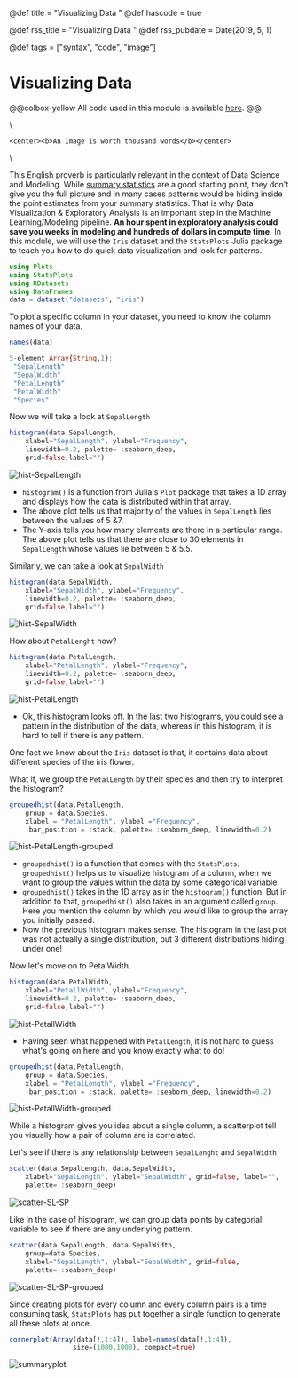 @def title = "Visualizing Data "
@def hascode = true

@def rss_title = "Visualizing Data  "
@def rss_pubdate = Date(2019, 5, 1)

@def tags = ["syntax", "code", "image"]

# Visualizing Data  

@@colbox-yellow All code used in this module is available [here](https://github.com/coinslab/ComputationalCognitiveModeling/blob/main/julia-scripts/data-handling/data-viz.jl). @@

\\ 

~~~
<center><b>An Image is worth thousand words</b></center>
~~~

\\ 

 This English proverb is particularly relevant in the context of Data Science and Modeling. While [summary statistics](/page/describing-data/) are a good starting point, they don't give you the full picture and in many cases patterns would be hiding inside the point estimates from your summary statistics. That is why Data Visualization & Exploratory Analysis  is an important step in the Machine Learning/Modeling pipeline. **An hour spent in exploratory analysis could save you weeks in modeling and hundreds of dollars in compute time.** In this module, we will use the `Iris` dataset and the `StatsPlots` Julia package to teach you how to do quick data visualization and look for patterns. 



```julia
using Plots 
using StatsPlots  
using RDatasets
using DataFrames
data = dataset("datasets", "iris")
```

To plot a specific column in your dataset, you need to know the column names of your data.

```julia
names(data)
```

```julia
5-element Array{String,1}:
 "SepalLength"
 "SepalWidth"
 "PetalLength"
 "PetalWidth"
 "Species"
```

Now we will take a look at `SepalLength`

```julia
histogram(data.SepalLength,   
    xlabel="SepalLength", ylabel="Frequency", 
    linewidth=0.2, palette= :seaborn_deep, 
    grid=false,label="")
```

![hist-SepalLength](/img/hist-SepalLength.png)

- `histogram()` is a function from Julia's `Plot` package that takes a 1D array and displays how the data is distributed within that array. 
- The above plot tells us that majority of the values in `SepalLength` lies between the values of 5 &7. 
- The Y-axis tells you how many elements are there in a particular range. The above plot tells us that there are close to 30 elements in `SepalLength` whose values lie between 5 & 5.5.

Similarly, we can take a look at `SepalWidth`

```julia
histogram(data.SepalWidth,   
    xlabel="SepalWidth", ylabel="Frequency", 
    linewidth=0.2, palette= :seaborn_deep, 
    grid=false,label="")
```

![hist-SepalWidth](/img/hist-SepalWidth.png)

How about `PetalLenght` now?

```julia
histogram(data.PetalLength,    
    xlabel="PetalLength", ylabel="Frequency", 
    linewidth=0.2, palette= :seaborn_deep, 
    grid=false,label="")
```

![hist-PetalLength](/img/hist-PetalLength.png)

- Ok, this histogram looks off. In the last two histograms, you could see a pattern in the distribution of the data, whereas in this histogram, it is hard to tell if there is any pattern. 

One fact we know about the `Iris` dataset is that, it contains data about different species of the iris flower. 

What if, we group the `PetalLength` by their species and then try to interpret the histogram?

```julia
groupedhist(data.PetalLength, 
    group = data.Species, 
    xlabel = "PetalLength", ylabel ="Frequency",
     bar_position = :stack, palette= :seaborn_deep, linewidth=0.2)
```

![hist-PetalLength-grouped](/img/hist-PetalLength-grouped.png)

- `groupedhist()` is a function that comes with the `StatsPlots`. `groupedhist()` helps us to visualize histogram of a column, when we want to group the values within the data by some categorical variable. 
- `groupedhist()` takes in the 1D array as in the `histogram()` function. But in addition to that, `groupedhist()` also takes in an argument called `group`. Here you mention the column by which you would like to group the array you initially passed.  
- Now the previous histogram makes sense. The histogram in the last plot was not actually a single distribution, but 3 different distributions hiding under one! 

Now let's move on to PetalWidth.

```julia
histogram(data.PetalWidth,   
    xlabel="PetallWidth", ylabel="Frequency", 
    linewidth=0.2, palette= :seaborn_deep, 
    grid=false,label="")
```

![hist-PetallWidth](/img/hist-PetallWidth.png)

- Having seen what happened with `PetalLength`, it is not hard to guess what's going on here and you know exactly what to do! 

```julia
groupedhist(data.PetalLength, 
    group = data.Species, 
    xlabel = "PetalLength", ylabel ="Frequency",
     bar_position = :stack, palette= :seaborn_deep, linewidth=0.2)
```

![hist-PetallWidth-grouped](/img/hist-PetallWidth-grouped.png)

While a histogram gives you idea about a single column, a scatterplot tell you visually how a pair of column are is correlated. 

Let's see if there is any relationship between `SepalLenght` and `SepalWidth`

```julia
scatter(data.SepalLength, data.SepalWidth,
    xlabel="SepalLength", ylabel="SepalWidth", grid=false, label="", 
    palette= :seaborn_deep)
```

![scatter-SL-SP](/img/scatter-SL-SP.png)

Like in the case of histogram, we can group data points by categorial variable to see if there are any underlying pattern. 

```julia
scatter(data.SepalLength, data.SepalWidth,
    group=data.Species,
    xlabel="SepalLength", ylabel="SepalWidth", grid=false, 
    palette= :seaborn_deep)
```

![scatter-SL-SP-grouped](/img/scatter-SL-SP-grouped.png)

Since creating plots for every column and every column pairs is a time consuming task, `StatsPlots` has put together a single function to generate all these plots at once. 

```julia
cornerplot(Array(data[!,1:4]), label=names(data[!,1:4]),
                size=(1000,1000), compact=true)
```

![summaryplot](/img/summaryplot.png)



